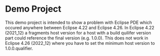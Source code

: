 # Demo Project
This demo project is intended to show a problem with Eclipse PDE which occured anywhere between Eclipse 4.22 and Eclipse 4.26.
In Eclipse 4.22 (2021_12) a fragments host version for a host with a build quilifer version part could reference the final version (e.g. 1.0.0).
This does not work in Eclipse 4.26 (2022_12) where you have to set the minimum host version to 1.0.0.qualifier.
